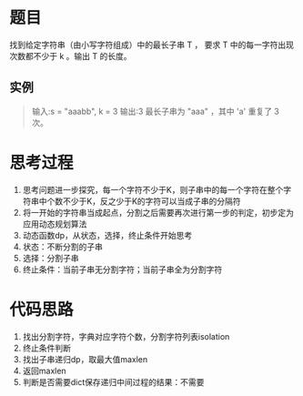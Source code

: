 # 题目
找到给定字符串（由小写字符组成）中的最长子串 T ， 要求 T 中的每一字符出现次数都不少于 k 。输出 T 的长度。
## 实例

> 输入:s = "aaabb", k = 3 输出:3  最长子串为 "aaa" ，其中 'a' 重复了 3 次。


# 思考过程
<ol>
  <li>思考问题进一步探究，每一个字符不少于K，则子串中的每一个字符在整个字符串中个数不少于K，反之少于K的字符可以当成子串的分隔符</li>
  <li>将一开始的字符串当成起点，分割之后需要再次进行第一步的判定，初步定为应用动态规划算法</li>
  <li>动态函数dp，从状态，选择，终止条件开始思考</li>
  <li>状态：不断分割的子串</li>
  <li>选择：分割子串</li>
  <li>终止条件：当前子串无分割字符；当前子串全为分割字符</li>
</ol>

# 代码思路
1. 找出分割字符，字典对应字符个数，分割字符列表isolation
2. 终止条件判断
3. 找出子串递归dp，取最大值maxlen
4. 返回maxlen
5. 判断是否需要dict保存递归中间过程的结果：不需要

